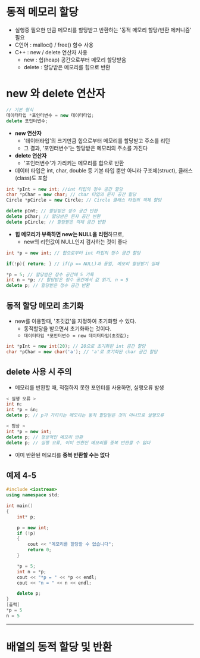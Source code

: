 # 동적 메모리 할당
- 실행중 필요한 만큼 메모리를 할당받고 반환하는 '동적 메모리 할당/반환 메커니즘' 필요
- C언어 : malloc() / free() 함수 사용
- C++ : new / delete 연산자 사용
	- new : 힙(heap) 공간으로부터 메모리 할당받음
	- delete : 할당받은 메모리를 힙으로 반환

# new 와 delete 연산자
```cpp
// 기본 형식
데이터타입 *포인터변수 = new 데이터타입;
delete 포인터변수;
```
- **new 연산자**
	- '데이터타입'의 크기만큼 힙으로부터 메모리를 할당받고 주소를 리턴
	- 그 결과, '포인터변수'는 할당받은 메모리의 주소를 가진다
- **delete 연산자**
	- '포인터변수'가 가리키는 메모리를 힙으로 반환
- 데이터 타입은 int, char, double 등 기본 타입 뿐만 아니라 구조체(struct), 클래스(class)도 포함
```cpp
int *pInt = new int; //int 타입의 정수 공간 할당
char *pChar = new char; // char 타입의 문자 공간 할당
Circle *pCircle = new Circle; // Circle 클래스 타입의 객체 할당

delete pInt; // 할당받은 정수 공간 반환
delete pChar; // 할당받은 문자 공간 반환
delete pCircle; // 할당받은 객체 공간 반환
```

- **힙 메모리가 부족하면 new는 NULL을 리턴**하므로,
	- new의 리턴값이 NULL인지 검사하는 것이 좋다
```cpp
int *p = new int; // 힙으로부터 int 타입의 정수 공간 할당

if(!p){ return; } // if(p == NULL)과 동일, 메모리 할당받기 실패 

*p = 5; // 할당받은 정수 공간에 5 기록
int n = *p; // 할당받은 정수 공간에서 값 읽기, n = 5
delete p; // 할당받은 정수 공간 반환
```

## 동적 할당 메모리 초기화
- new를 이용할때, '초깃값'을 지정하여 초기화할 수 있다.
	- 동적할당을 받으면서 초기화하는 것이다.
	- `데이터타입 *포인터변수 = new 데이터타입(초깃값);`
```cpp
int *pInt = new int(20); // 20으로 초기화된 int 공간 할당
char *pChar = new char('a'); // 'a'로 초기화돤 char 공간 할당
```

## delete 사용 시 주의
- 메모리를 반환할 때, 적절하지 못한 포인터를 사용하면, 실행오류 발생
```cpp
< 실행 오류 >
int n;
int *p = &n;
delete p; // p가 가리키는 메모리는 동적 할당받은 것이 아니므로 실행오류

< 정상 >
int *p = new int;
delete p; // 정상적인 메모리 반환
delete p; // 실행 오류, 이미 반환된 메모리를 중복 반환할 수 없다
```
- 이미 반환된 메모리를 **중복 반환할 수는 없다**

## 예제 4-5
```cpp
#include <iostream>
using namespace std;

int main()
{
	int* p;

	p = new int;
	if (!p)
	{
		cout << "메모리를 할당할 수 없습니다";
		return 0;
	}

	*p = 5;
	int n = *p;
	cout << "*p = " << *p << endl;
	cout << "n = " << n << endl;

	delete p;
}
[출력]
*p = 5
n = 5
```
---
# 배열의 동적 할당 및 반환